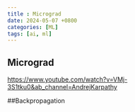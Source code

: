 ```yaml
---
title : Micrograd
date: 2024-05-07 +0800
categories: [ML]
tags: [ai, ml]
---
```


## Micrograd
https://www.youtube.com/watch?v=VMj-3S1tku0&ab_channel=AndrejKarpathy 

##Backpropagation
